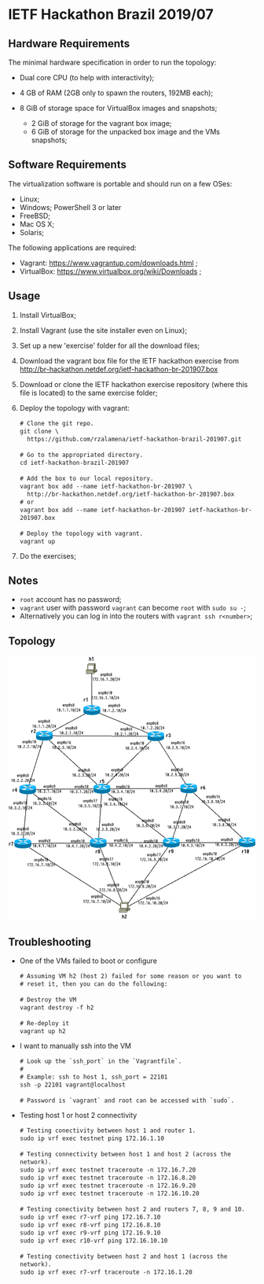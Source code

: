 # IETF Hackathon Brazil 2019/07

## Hardware Requirements

The minimal hardware specification in order to run the topology:

  * Dual core CPU (to help with interactivity);
  * 4 GB of RAM (2GB only to spawn the routers, 192MB each);
  * 8 GiB of storage space for VirtualBox images and snapshots;

    * 2 GiB of storage for the vagrant box image;
    * 6 GiB of storage for the unpacked box image and the VMs snapshots;


## Software Requirements

The virtualization software is portable and should run on a few OSes:

  * Linux;
  * Windows; PowerShell 3 or later
  * FreeBSD;
  * Mac OS X;
  * Solaris;

The following applications are required:

  * Vagrant: https://www.vagrantup.com/downloads.html ;
  * VirtualBox: https://www.virtualbox.org/wiki/Downloads ;


## Usage

  1. Install VirtualBox;
  2. Install Vagrant (use the site installer even on Linux);
  3. Set up a new 'exercise' folder for all the download files;
  4. Download the vagrant box file for the IETF hackathon exercise
      from http://br-hackathon.netdef.org/ietf-hackathon-br-201907.box
  5. Download or clone the IETF hackathon exercise repository (where
     this file is located) to the same exercise folder;
  6. Deploy the topology with vagrant:

         # Clone the git repo.
         git clone \
           https://github.com/rzalamena/ietf-hackathon-brazil-201907.git

         # Go to the appropriated directory.
         cd ietf-hackathon-brazil-201907

         # Add the box to our local repository.
         vagrant box add --name ietf-hackathon-br-201907 \
           http://br-hackathon.netdef.org/ietf-hackathon-br-201907.box
         # or
         vagrant box add --name ietf-hackathon-br-201907 ietf-hackathon-br-201907.box

         # Deploy the topology with vagrant.
         vagrant up

  7. Do the exercises;


## Notes

  * `root` account has no password;
  * `vagrant` user with password `vagrant` can become `root` with
    `sudo su -`;
  * Alternatively you can log in into the routers with
    `vagrant ssh r<number>`;


## Topology

![Network Topology](topology.png)


## Troubleshooting

 * One of the VMs failed to boot or configure

       # Assuming VM h2 (host 2) failed for some reason or you want to
       # reset it, then you can do the following:

       # Destroy the VM
       vagrant destroy -f h2

       # Re-deploy it
       vagrant up h2

 * I want to manually ssh into the VM

       # Look up the `ssh_port` in the `Vagrantfile`.
       #
       # Example: ssh to host 1, ssh_port = 22101
       ssh -p 22101 vagrant@localhost

       # Password is `vagrant` and root can be accessed with `sudo`.

 * Testing host 1 or host 2 connectivity

       # Testing conectivity between host 1 and router 1.
       sudo ip vrf exec testnet ping 172.16.1.10

       # Testing connectivity between host 1 and host 2 (across the network).
       sudo ip vrf exec testnet traceroute -n 172.16.7.20
       sudo ip vrf exec testnet traceroute -n 172.16.8.20
       sudo ip vrf exec testnet traceroute -n 172.16.9.20
       sudo ip vrf exec testnet traceroute -n 172.16.10.20

       # Testing conectivity between host 2 and routers 7, 8, 9 and 10.
       sudo ip vrf exec r7-vrf ping 172.16.7.10
       sudo ip vrf exec r8-vrf ping 172.16.8.10
       sudo ip vrf exec r9-vrf ping 172.16.9.10
       sudo ip vrf exec r10-vrf ping 172.16.10.10

       # Testing conectivity between host 2 and host 1 (across the network).
       sudo ip vrf exec r7-vrf traceroute -n 172.16.1.20
